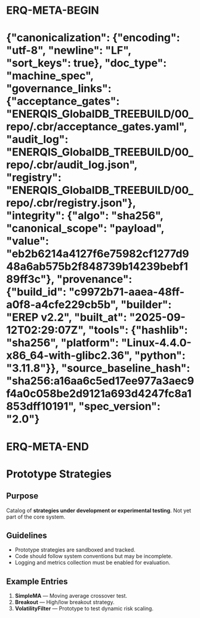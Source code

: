 # ERQ-META-BEGIN
# {"canonicalization": {"encoding": "utf-8", "newline": "LF", "sort_keys": true}, "doc_type": "machine_spec", "governance_links": {"acceptance_gates": "ENERQIS_GlobalDB_TREEBUILD/00_repo/.cbr/acceptance_gates.yaml", "audit_log": "ENERQIS_GlobalDB_TREEBUILD/00_repo/.cbr/audit_log.json", "registry": "ENERQIS_GlobalDB_TREEBUILD/00_repo/.cbr/registry.json"}, "integrity": {"algo": "sha256", "canonical_scope": "payload", "value": "eb2b6214a4127f6e75982cf1277d948a6ab575b2f848739b14239bebf189ff3c"}, "provenance": {"build_id": "c9972b71-aaea-48ff-a0f8-a4cfe229cb5b", "builder": "EREP v2.2", "built_at": "2025-09-12T02:29:07Z", "tools": {"hashlib": "sha256", "platform": "Linux-4.4.0-x86_64-with-glibc2.36", "python": "3.11.8"}}, "source_baseline_hash": "sha256:a16aa6c5ed17ee977a3aec9f4a0c058be2d9121a693d4247fc8a1853dff10191", "spec_version": "2.0"}
# ERQ-META-END
# Prototype Strategies

## Purpose
Catalog of **strategies under development or experimental testing**. Not yet part of the core system.

## Guidelines
- Prototype strategies are sandboxed and tracked.
- Code should follow system conventions but may be incomplete.
- Logging and metrics collection must be enabled for evaluation.

## Example Entries
1. **SimpleMA** — Moving average crossover test.
2. **Breakout** — High/low breakout strategy.
3. **VolatilityFilter** — Prototype to test dynamic risk scaling.

